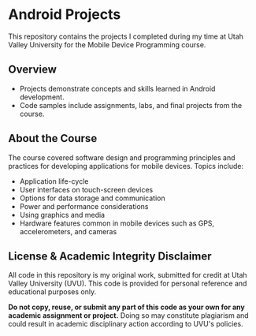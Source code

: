 # Android Projects
This repository contains the projects I completed during my time at Utah Valley University for the Mobile Device Programming course.

## Overview
- Projects demonstrate concepts and skills learned in Android development.
- Code samples include assignments, labs, and final projects from the course.


## About the Course

The course covered software design and programming principles and practices for developing applications for mobile devices. Topics include:
- Application life-cycle
- User interfaces on touch-screen devices
- Options for data storage and communication
- Power and performance considerations
- Using graphics and media
- Hardware features common in mobile devices such as GPS, accelerometers, and cameras


## License & Academic Integrity Disclaimer

All code in this repository is my original work, submitted for credit at Utah Valley University (UVU). This code is provided for personal reference and educational purposes only.

**Do not copy, reuse, or submit any part of this code as your own for any academic assignment or project.** Doing so may constitute plagiarism and could result in academic disciplinary action according to UVU's policies.